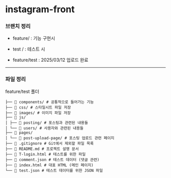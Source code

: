 # instagram-front

### 브랜치 정리

- feature/ : 기능 구현시
- test / : 테스트 시

- feature/test : 2025/03/12 업로드 완료

---

### 파일 정리

feature/test 폴더

```
├── 📂 components/ # 공통적으로 들어가는 기능
├── 📂 css/ # 스타일시트 파일 저장
├── 📂 images/ # 이미지 파일 저장
├── 📂 js/
│ ├── 📂 posting/ # 포스팅과 관련된 내용들
│ └── 📂 users/ # 사용자와 관련된 내용들
├── 📂 pages/
│ └── 📂 post-upload-page/ # 포스팅 업로드 관련 페이지
├── 📄 .gitignore # Git에서 제외할 파일 목록
├── 📄 README.md # 프로젝트 설명 문서
├── 📄 T-login.html # 테스트를 위한 파일
├── 📄 comment.json # 테스트 데이터 (댓글 관련)
├── 📄 index.html # 대표 HTML (메인 페이지)
└── 📄 test.json # 테스트 데이터를 위한 JSON 파일
```
